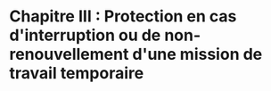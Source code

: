 # Chapitre III : Protection en cas d'interruption ou de non-renouvellement d'une mission de travail temporaire

